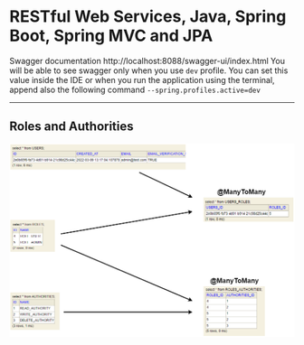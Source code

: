 # RESTful Web Services, Java, Spring Boot, Spring MVC and JPA

Swagger documentation http://localhost:8088/swagger-ui/index.html 
You will be able to see swagger only when you use `dev` profile. You can set this value inside the IDE 
or when you run the application using the terminal, append also the following command `--spring.profiles.active=dev`

<hr>

## Roles and Authorities

![Roles and Authorities diagram](images/roles_authorities.png) 